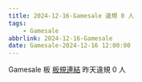 ```yaml
---
title: 2024-12-16-Gamesale 違規 0 人
tags:
    - Gamesale
abbrlink: 2024-12-16-Gamesale
date: Gamesale-2024-12-16 12:00:00
---
```

Gamesale 板 [板規連結](https://www.ptt.cc/bbs/Gossiping/M.1637425085.A.07D.html)
昨天違規 0 人
